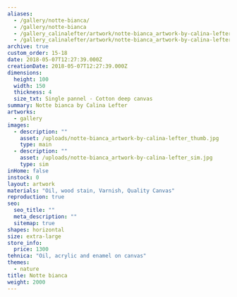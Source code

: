 ```yaml
---
aliases:
  - /gallery/notte-bianca/
  - /gallery/notte-bianca
  - /gallery_calinalefter/artwork/notte-bianca_artwork-by-calina-lefter
  - /gallery_calinalefter/artwork/notte-bianca_artwork-by-calina-lefter/
archive: true
custom_order: 15-18
date: 2018-05-07T12:27:39.000Z
creationDate: 2018-05-07T12:27:39.000Z
dimensions:
  height: 100
  width: 150
  thickness: 4
  size_txt: Single pannel - Cotton deep canvas
summary: Notte bianca by Calina Lefter
artworks:
  - gallery
images:
  - description: ""
    asset: /uploads/notte-bianca_artwork-by-calina-lefter_thumb.jpg
    type: main
  - description: ""
    asset: /uploads/notte-bianca_artwork-by-calina-lefter_sim.jpg
    type: sim
inHome: false
instock: 0
layout: artwork
materials: "Oil, wood stain, Varnish, Quality Canvas"
reproduction: true
seo:
  seo_title: ""
  meta_description: ""
  sitemap: true
shapes: horizontal
size: extra-large
store_info:
  price: 1300
tehnica: "Oil, acrylic and enamel on canvas"
themes:
  - nature
title: Notte bianca
weight: 2000
---
```

